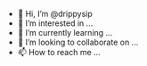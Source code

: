 - 👋 Hi, I’m @drippysip
- 👀 I’m interested in ...
- 🌱 I’m currently learning ...
- 💞️ I’m looking to collaborate on ...
- 📫 How to reach me ...

<!---
drippysip/drippysip is a ✨ special ✨ repository because its `README.md` (this file) appears on your GitHub profile.
You can click the Preview link to take a look at your changes.
--->
